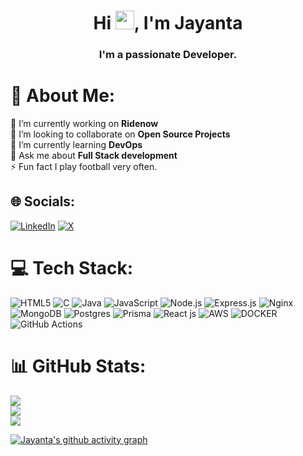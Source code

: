 
<h1 align="center">Hi <img src="https://raw.githubusercontent.com/MartinHeinz/MartinHeinz/master/wave.gif" width="30px">, I'm Jayanta</h1>
<h3 align="center">I'm a passionate Developer.</h3>



# 💫 About Me:
🔭 I’m currently working on <b>Ridenow</b><br>👯 I’m looking to collaborate on <b>Open Source Projects</b><br>🌱 I’m currently learning <b>DevOps</b><br>💬 Ask me about <b>Full Stack development</b> <br>⚡ Fun fact I play football very often.</b>


## 🌐 Socials:
 [![LinkedIn](https://img.shields.io/badge/LinkedIn-%230077B5.svg?logo=linkedin&logoColor=white)](https://in.linkedin.com/in/jayanta-barik-06a855227) [![X](https://img.shields.io/badge/X-black.svg?logo=X&logoColor=white)](https://x.com/jayanta7022) 

# 💻 Tech Stack:
![HTML5](https://img.shields.io/badge/html5-%23E34F26.svg?style=for-the-badge&logo=html5&logoColor=white) ![C](https://img.shields.io/badge/c-%2300599C.svg?style=for-the-badge&logo=c&logoColor=white) ![Java](https://img.shields.io/badge/java-%23ED8B00.svg?style=for-the-badge&logo=openjdk&logoColor=white) ![JavaScript](https://img.shields.io/badge/javascript-%23323330.svg?style=for-the-badge&logo=javascript&logoColor=%23F7DF1E) ![Node.js](https://img.shields.io/badge/Node.Js-blue?style=for-the-badge&logo=nodedotjs&color=white)
 ![Express.js](https://img.shields.io/badge/express.js-%23404d59.svg?style=for-the-badge&logo=express&logoColor=%2361DAFB) ![Nginx](https://img.shields.io/badge/nginx-%23009639.svg?style=for-the-badge&logo=nginx&logoColor=white) ![MongoDB](https://img.shields.io/badge/MongoDB-%234ea94b.svg?style=for-the-badge&logo=mongodb&logoColor=white) ![Postgres](https://img.shields.io/badge/postgres-%23316192.svg?style=for-the-badge&logo=postgresql&logoColor=white) ![Prisma](https://img.shields.io/badge/Prisma-3982CE?style=for-the-badge&logo=Prisma&logoColor=white) ![React js](https://img.shields.io/badge/React.js-blue?style=for-the-badge&logo=React&color=blue) ![AWS](https://img.shields.io/badge/AWS-black?style=for-the-badge&logo=amazonwebservices&color=black) ![DOCKER](https://img.shields.io/badge/docker-blue?style=for-the-badge&logo=docker&color=blue) ![GitHub Actions](https://img.shields.io/badge/github%20actions-%232671E5.svg?style=for-the-badge&logo=githubactions&logoColor=white) 
# 📊 GitHub Stats:
![](https://github-readme-stats.vercel.app/api?username=Jayanta7022&theme=tokyonight&hide_border=false&include_all_commits=true&count_private=true)<br/>
![](https://github-readme-streak-stats.herokuapp.com/?user=Jayanta7022&theme=tokyonight&hide_border=false)<br/> 
![](https://github-readme-stats.vercel.app/api/top-langs/?username=Jayanta7022&theme=tokyonight&hide_border=false&include_all_commits=true&count_private=true&layout=compact)

[![Jayanta's github activity graph](https://github-readme-activity-graph.vercel.app/graph?username=Jayanta7022&theme=nightowl)](https://github.com/ashutosh00710/github-readme-activity-graph)






